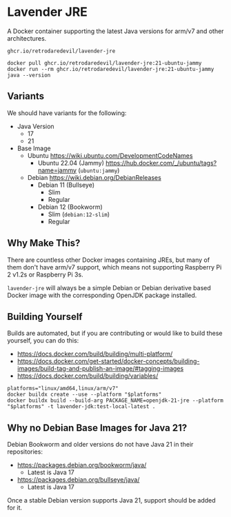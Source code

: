 # Lavender JRE

A Docker container supporting the latest Java versions for arm/v7 and other architectures.

``ghcr.io/retrodaredevil/lavender-jre``

```shell
docker pull ghcr.io/retrodaredevil/lavender-jre:21-ubuntu-jammy
docker run --rm ghcr.io/retrodaredevil/lavender-jre:21-ubuntu-jammy java --version
```

## Variants

We should have variants for the following:
* Java Version
  * 17
  * 21
* Base Image
  * Ubuntu https://wiki.ubuntu.com/DevelopmentCodeNames
    * Ubuntu 22.04 (Jammy) https://hub.docker.com/_/ubuntu/tags?name=jammy (`ubuntu:jammy`)
  * Debian https://wiki.debian.org/DebianReleases
    * Debian 11 (Bullseye)
      * Slim
      * Regular
    * Debian 12 (Bookworm)
      * Slim (`debian:12-slim`)
      * Regular

## Why Make This?

There are countless other Docker images containing JREs, but many of them don't have arm/v7 support, 
which means not supporting Raspberry Pi 2 v1.2s or Raspberry Pi 3s.

`lavender-jre` will always be a simple Debian or Debian derivative based Docker image with the corresponding OpenJDK package installed.

## Building Yourself

Builds are automated, but if you are contributing or would like to build these yourself, you can do this:

* https://docs.docker.com/build/building/multi-platform/
* https://docs.docker.com/get-started/docker-concepts/building-images/build-tag-and-publish-an-image/#tagging-images
* https://docs.docker.com/build/building/variables/

```shell
platforms="linux/amd64,linux/arm/v7"
docker buildx create --use --platform "$platforms"
docker buildx build --build-arg PACKAGE_NAME=openjdk-21-jre --platform "$platforms" -t lavender-jdk:test-local-latest .
```

## Why no Debian Base Images for Java 21?

Debian Bookworm and older versions do not have Java 21 in their repositories:
* https://packages.debian.org/bookworm/java/
  * Latest is Java 17
* https://packages.debian.org/bullseye/java/
  * Latest is Java 17

Once a stable Debian version supports Java 21, support should be added for it.
